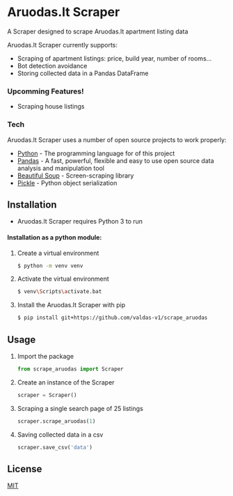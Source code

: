 # Aruodas.lt Scraper
A Scraper designed to scrape Aruodas.lt apartment listing data

Aruodas.lt Scraper currently supports:
  - Scraping of apartment listings: price, build year, number of rooms...
  - Bot detection avoidance
  - Storing collected data in a Pandas DataFrame
### Upcomming Features!

  - Scraping house listings

### Tech
Aruodas.lt Scraper uses a number of open source projects to work properly:

* [Python](https://www.python.org/) - The programming language for of this project
* [Pandas](https://pandas.pydata.org/) - A fast, powerful, flexible and easy to use open source data analysis and manipulation tool
* [Beautiful Soup](https://pypi.org/project/beautifulsoup4/) - Screen-scraping library
* [Pickle](https://docs.python.org/3/library/pickle.html) - Python object serialization

## Installation
* Aruodas.lt Scraper requires Python 3 to run

#### Installation as a python module:
1) Create a virtual environment
    ```sh
    $ python -m venv venv
    ```
2) Activate the virtual environment
    ```sh
    $ venv\Scripts\activate.bat
    ```
3) Install the Aruodas.lt Scraper with pip
    ```sh
    $ pip install git+https://github.com/valdas-v1/scrape_aruodas
    ```
## Usage
1) Import the package
    ```python
    from scrape_aruodas import Scraper
    ```
2) Create an instance of the Scraper
    ```python
    scraper = Scraper()
    ```
3) Scraping a single search page of 25 listings
    ```python
    scraper.scrape_aruodas(1)
    ```
4) Saving collected data in a csv
    ```python
    scraper.save_csv('data')
    ```

License
----

[MIT](LICENSE)